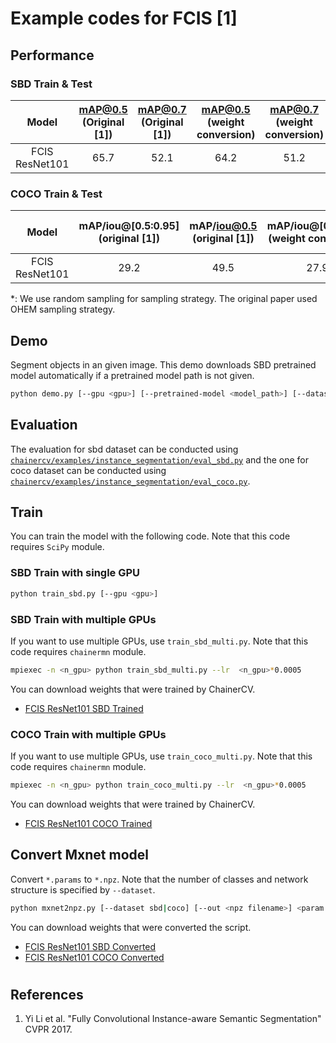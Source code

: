# Example codes for FCIS [1]

## Performance

### SBD Train & Test

| Model | mAP@0.5 (Original [1]) | mAP@0.7 (Original [1]) | mAP@0.5 (weight conversion) | mAP@0.7 (weight conversion) |  mAP@0.5 (train) | mAP@0.7 (train) |
|:-:|:-:|:-:|:-:|:-:|:-:|:-:|
| FCIS ResNet101| 65.7 | 52.1 | 64.2 | 51.2 | 64.1 (1 GPU) | 51.2 (1 GPU) |

### COCO Train & Test

| Model | mAP/iou@[0.5:0.95] (original [1])| mAP/iou@0.5 (original [1])| mAP/iou@[0.5:0.95] (weight conversion)| mAP/iou@0.5 (weight conversion)| mAP/iou@[0.5:0.95] (train)| mAP/iou@0.5 (train)|
|:-:|:-:|:-:|:-:|:-:|:-:|:-:|
| FCIS ResNet101 | 29.2 | 49.5 | 27.9 | 46.3 | 24.3 (3 GPU) | 42.6 (3 GPU) |

\*: We use random sampling for sampling strategy. The original paper used OHEM sampling strategy.

## Demo
Segment objects in an given image. This demo downloads SBD pretrained model automatically if a pretrained model path is not given.

```bash
python demo.py [--gpu <gpu>] [--pretrained-model <model_path>] [--dataset <sbd, coco>] <image.jpg>
```

## Evaluation
The evaluation for sbd dataset can be conducted using [`chainercv/examples/instance_segmentation/eval_sbd.py`](https://github.com/chainer/chainercv/blob/master/examples/instance_segmentation)
and the one for coco dataset can be conducted using [`chainercv/examples/instance_segmentation/eval_coco.py`](https://github.com/chainer/chainercv/blob/master/examples/instance_segmentation).

## Train
You can train the model with the following code.
Note that this code requires `SciPy` module.

### SBD Train with single GPU

```bash
python train_sbd.py [--gpu <gpu>]
```

### SBD Train with multiple GPUs

If you want to use multiple GPUs, use `train_sbd_multi.py`.
Note that this code requires `chainermn` module.

```bash
mpiexec -n <n_gpu> python train_sbd_multi.py --lr  <n_gpu>*0.0005
```


You can download weights that were trained by ChainerCV.
- [FCIS ResNet101 SBD Trained](https://chainercv-models.preferred.jp/fcis_resnet101_sbd_trained_2018_06_22.npz)

### COCO Train with multiple GPUs

If you want to use multiple GPUs, use `train_coco_multi.py`.
Note that this code requires `chainermn` module.

```bash
mpiexec -n <n_gpu> python train_coco_multi.py --lr  <n_gpu>*0.0005
```

You can download weights that were trained by ChainerCV.
- [FCIS ResNet101 COCO Trained](https://chainercv-models.preferred.jp/fcis_resnet101_coco_trained_2019_01_30.npz)


## Convert Mxnet model
Convert `*.params` to `*.npz`.
Note that the number of classes and network structure is specified by `--dataset`.

```bash
python mxnet2npz.py [--dataset sbd|coco] [--out <npz filename>] <param filename>
```
You can download weights that were converted the script.
- [FCIS ResNet101 SBD Converted](https://chainercv-models.preferred.jp/fcis_resnet101_sbd_converted_2018_07_02.npz)
- [FCIS ResNet101 COCO Converted](https://chainercv-models.preferred.jp/fcis_resnet101_coco_converted_2019_01_30.npz)

#
## References
1. Yi Li et al. "Fully Convolutional Instance-aware Semantic Segmentation" CVPR 2017.

